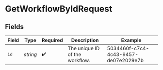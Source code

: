 # GetWorkflowByIdRequest


## Fields

| Field                                | Type                                 | Required                             | Description                          | Example                              |
| ------------------------------------ | ------------------------------------ | ------------------------------------ | ------------------------------------ | ------------------------------------ |
| `id`                                 | *string*                             | :heavy_check_mark:                   | The unique ID of the workflow.       | 5034460f-c7c4-4c43-9457-de07e2029e7b |